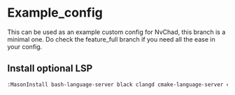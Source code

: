 # Example_config

This can be used as an example custom config for NvChad, this branch is a minimal one. Do check the feature_full branch if you need all the ease in your config.

## Install optional LSP

```sh
:MasonInstall bash-language-server black clangd cmake-language-server cmakelang commitlint cpplint css-lsp fourmolu gitlint go-debug-adapter goimports-reviser golangci-lint-langserver gopls gradle-language-server grammarly-languageserver jdtls jedi-language-server jq json-lsp json-to-struct jsonlint kotlin-debug-adapter kotlin-language-server ktlint lemminx lua-language-server markdownlint nginx-language-server prettier sql-formatter sqls terraform-ls tflint twigcs typescript-language-server vim-language-server yamllint zk zls
```

